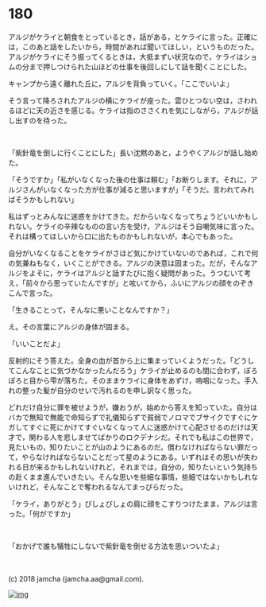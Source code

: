 # 180

アルジがケライと朝食をとっているとき，話がある，とケライに言った。正確には，このあと話をしたいから，時間があれば聞いてほしい，というものだった。アルジがケライにそう振ってくるときは，大抵まずい状況なので，ケライはショムの分まで押しつけられた山ほどの仕事を後回しにして話を聞くことにした。  

キャンプから遠く離れた丘に，アルジを背負っていく。「ここでいいよ」  

そう言って降ろされたアルジの横にケライが座った。雲ひとつない空は，さわれるほどに天の近さを感じる。ケライは指のささくれを気にしながら，アルジが話し出すのを待った。  

<br>  

「紫針竜を倒しに行くことにした」長い沈黙のあと，ようやくアルジが話し始めた。  

「そうですか」「私がいなくなった後の仕事は頼む」「お断りします。それに，アルジさんがいなくなった方が仕事が減ると思いますが」「そうだ。言われてみればそうかもしれない」  

私はずっとみんなに迷惑をかけてきた。だからいなくなってちょうどいいかもしれない。ケライの辛辣なものの言い方を受け，アルジはそう自嘲気味に言った。それは構ってほしいから口に出たものかもしれないが，本心でもあった。  

自分がいなくなることをケライがさほど気にかけていないのであれば，これで何の気兼ねもなく，いくことができる。アルジの決意は固まった。だが，そんなアルジをよそに，ケライはアルジと話すたびに抱く疑問があった。うつむいて考え，「前々から思っていたんですが」と呟いてから，ふいにアルジの顔をのぞきこんで言った。  

「生きることって，そんなに悪いことなんですか？」  

え。その言葉にアルジの身体が固まる。  

「いいことだよ」  

反射的にそう答えた。全身の血が首から上に集まっていくようだった。「どうしてこんなことに気づかなかったんだろう」ケライが止めるのも間に合わず，ぽろぽろと目から雫が落ちた。そのままケライに身体をあずけ，嗚咽になった。手入れの整った髪が自分のせいで汚れるのを申し訳なく思った。  

どれだけ自分に罪を被せようが，嫌おうが，始めから答えを知っていた。自分はバカで無知で無能で命知らずで礼儀知らずで貧弱でノロマでブサイクですぐにケガしてすぐに死にかけてすぐいなくなって人に迷惑かけて心配させるのだけは天才で，関わる人を悲しませてばかりのロクデナシだ。それでも私はこの世界で，見たいもの，知りたいことが山のようにあるのだ。償わなければならない罪だって，やらなければならないことだって星のようにある。いずれはその思いが失われる日が来るかもしれないけれど，それまでは，自分の，知りたいという気持ちの赴くまま進んでいきたい。そんな思いを些細な事情，些細ではないかもしれないけれど，そんなことで奪われるなんてまっぴらだった。  

「ケライ，ありがとう」びしょびしょの肩に顔をこすりつけたまま，アルジは言った。「何がですか」  

<br>  

「おかげで誰も犠牲にしないで紫針竜を倒せる方法を思いついたよ」  

<br>  
<br>  
(c) 2018 jamcha (jamcha.aa@gmail.com).  

[![img](http://i.creativecommons.org/l/by-nc-sa/4.0/88x31.png)](http://creativecommons.org/licenses/by-nc-sa/4.0/deed)
